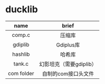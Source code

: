 # ducklib

|    name    |          brief          |
| :--------: | :---------------------: |
|   comp.c   |         压缩库          |
|  gdiplib   |        Gdiplus库        |
|  hashlib   |         哈希库          |
|   tank.c   | 幻影坦克（需要gdiplib） |
| com folder |   自制的com接口头文件   |

